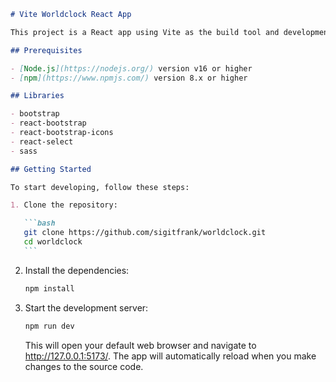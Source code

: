 ````markdown
# Vite Worldclock React App

This project is a React app using Vite as the build tool and development server.

## Prerequisites

- [Node.js](https://nodejs.org/) version v16 or higher
- [npm](https://www.npmjs.com/) version 8.x or higher

## Libraries

- bootstrap
- react-bootstrap
- react-bootstrap-icons
- react-select
- sass

## Getting Started

To start developing, follow these steps:

1. Clone the repository:

   ```bash
   git clone https://github.com/sigitfrank/worldclock.git
   cd worldclock
   ```
````

2. Install the dependencies:

   ```bash
   npm install
   ```

3. Start the development server:

   ```bash
   npm run dev
   ```

   This will open your default web browser and navigate to http://127.0.0.1:5173/. The app will automatically reload when you make changes to the source code.
